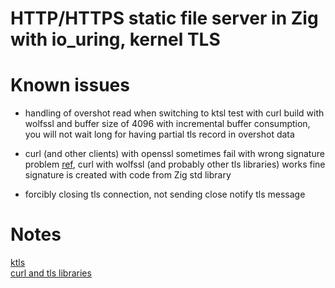 # HTTP/HTTPS static file server in Zig with io_uring, kernel TLS

# Known issues

- handling of overshot read when switching to ktsl
test with curl build with wolfssl and buffer size of 4096 with incremental buffer consumption, you will not wait long for having partial tls record in overshot data

- curl (and other clients) with openssl sometimes fail with wrong signature problem [ref](https://github.com/curl/curl/issues/11434), curl with wolfssl (and probably other tls libraries) works fine  
signature is created with code from Zig std library 

- forcibly closing tls connection, not sending close notify tls message


# Notes 

[ktls](https://docs.kernel.org/networking/tls.html)  
[curl and tls libraries](https://everything.curl.dev/build/tls.html)  
